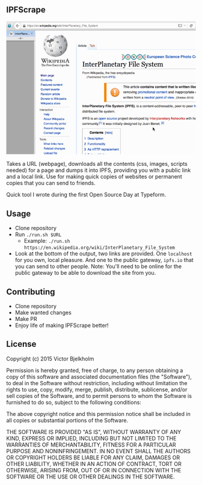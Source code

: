 ## IPFScrape

![GIF of usage](preview.gif)

Takes a URL (webpage), downloads all the contents (css, images, scripts needed) for a page and dumps it into IPFS, providing you with a public link and a local link. Use for making quick copies of websites or permanent copies that you can send to friends.

Quick tool I wrote during the first Open Source Day at Typeform.

## Usage

* Clone repository
* Run `./run.sh $URL`
  * Example: `./run.sh https://en.wikipedia.org/wiki/InterPlanetary_File_System`
* Look at the bottom of the output, two links are provided. One `localhost` for you own, local pleasure. And one to the public gateway, `ipfs.io` that you can send to other people. Note: You'll need to be online for the public gateway to be able to download the site from you.

## Contributing

* Clone repository
* Make wanted changes
* Make PR
* Enjoy life of making IPFScrape better!

## License

Copyright (c) 2015 Victor Bjelkholm

Permission is hereby granted, free of charge, to any person obtaining a copy
of this software and associated documentation files (the "Software"), to deal
in the Software without restriction, including without limitation the rights
to use, copy, modify, merge, publish, distribute, sublicense, and/or sell
copies of the Software, and to permit persons to whom the Software is
furnished to do so, subject to the following conditions:

The above copyright notice and this permission notice shall be included in
all copies or substantial portions of the Software.

THE SOFTWARE IS PROVIDED "AS IS", WITHOUT WARRANTY OF ANY KIND, EXPRESS OR
IMPLIED, INCLUDING BUT NOT LIMITED TO THE WARRANTIES OF MERCHANTABILITY,
FITNESS FOR A PARTICULAR PURPOSE AND NONINFRINGEMENT.  IN NO EVENT SHALL THE
AUTHORS OR COPYRIGHT HOLDERS BE LIABLE FOR ANY CLAIM, DAMAGES OR OTHER
LIABILITY, WHETHER IN AN ACTION OF CONTRACT, TORT OR OTHERWISE, ARISING FROM,
OUT OF OR IN CONNECTION WITH THE SOFTWARE OR THE USE OR OTHER DEALINGS IN
THE SOFTWARE.
